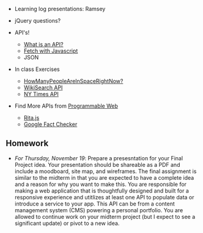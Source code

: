 * Learning log presentations: Ramsey
* jQuery questions?
* API's!
  * [What is an API?](https://medium.com/@perrysetgo/what-exactly-is-an-api-69f36968a41f)
  * [Fetch with Javascript](https://developer.mozilla.org/en-US/docs/Web/API/Fetch_API/Using_Fetch)
  * JSON

* In class Exercises
  * [HowManyPeopleAreInSpaceRightNow?](http://api.open-notify.org/astros.json)
  * [WikiSearch API](https://www.mediawiki.org/wiki/API:Main_page)
  * [NY Times API](http://developer.nytimes.com/)

* Find More APIs from [Programmable Web](https://www.programmableweb.com/)
  * [Rita.js](https://rednoise.org/rita/reference/index.php)
  * [Google Fact Checker](https://developers.google.com/fact-check/tools/api)

## Homework

* *For Thursday, November 19*: Prepare a presesntation for your Final Project idea. Your presentation should be shareable as a PDF and include a moodboard, site map, and wireframes. The final assignment is similar to the midterm in that you are expected to have a complete idea and a reason for why you want to make this. You are responsible for making a web application that is thoughtfully designed and built for a responsive experience and utitlizes at least one API to populate data or introduce a service to your app. This API can be from a content management system (CMS) powering a personal portfolio. You are allowed to continue work on your midterm project (but I expect to see a significant update) or pivot to a new idea. 